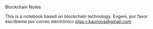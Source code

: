 Blockchain Notes

This is a notebook based on blockchain technology.
Evgeni, por favor escríbeme por correo electrónico olga.v.kaunova@gmail.com
